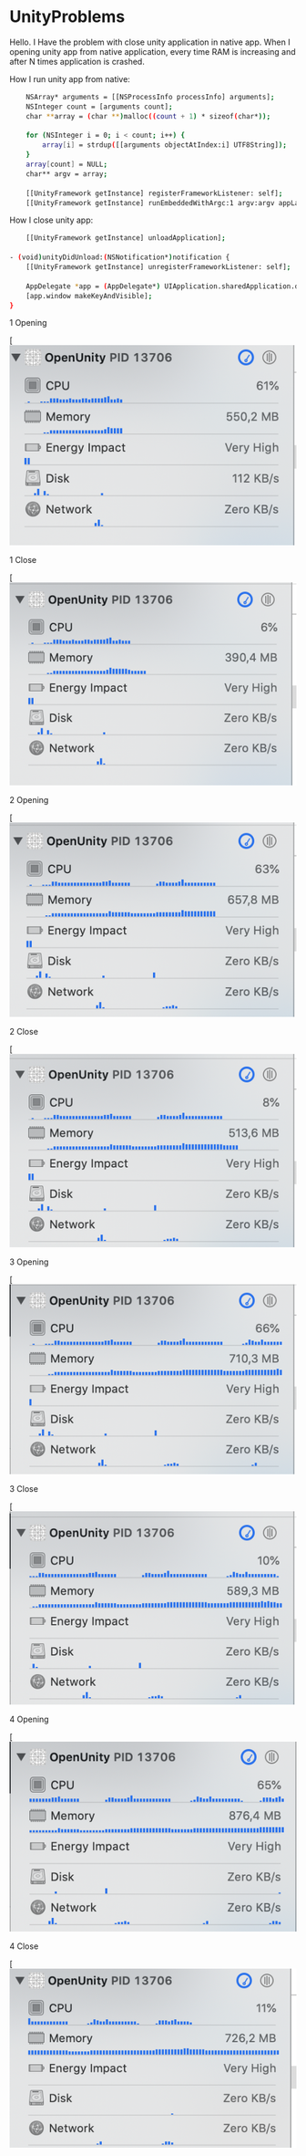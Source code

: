 # UnityProblems

Hello. I Have the problem with close unity application in native app.
When I opening unity app from native application, every time RAM is increasing and after N times application is crashed.

How I run unity app from native:

```sh
    NSArray* arguments = [[NSProcessInfo processInfo] arguments];
    NSInteger count = [arguments count];
    char **array = (char **)malloc((count + 1) * sizeof(char*));
    
    for (NSInteger i = 0; i < count; i++) {
        array[i] = strdup([[arguments objectAtIndex:i] UTF8String]);
    }
    array[count] = NULL;
    char** argv = array;
    
    [[UnityFramework getInstance] registerFrameworkListener: self];
    [[UnityFramework getInstance] runEmbeddedWithArgc:1 argv:argv appLaunchOpts:@{}];
```

How I close unity app:

```sh
    [[UnityFramework getInstance] unloadApplication];

- (void)unityDidUnload:(NSNotification*)notification {
    [[UnityFramework getInstance] unregisterFrameworkListener: self];

    AppDelegate *app = (AppDelegate*) UIApplication.sharedApplication.delegate;
    [app.window makeKeyAndVisible];
}
```

1 Opening

[![N|Solid](https://github.com/DenisDemyanko/UnityProblems/blob/master/1.png)

1 Close

[![N|Solid](https://github.com/DenisDemyanko/UnityProblems/blob/master/2.png)

2 Opening

[![N|Solid](https://github.com/DenisDemyanko/UnityProblems/blob/master/3.png)

2 Close

[![N|Solid](https://github.com/DenisDemyanko/UnityProblems/blob/master/4.png)

3 Opening

[![N|Solid](https://github.com/DenisDemyanko/UnityProblems/blob/master/5.png)

3 Close

[![N|Solid](https://github.com/DenisDemyanko/UnityProblems/blob/master/6.png)

4 Opening

[![N|Solid](https://github.com/DenisDemyanko/UnityProblems/blob/master/7.png)

4 Close

[![N|Solid](https://github.com/DenisDemyanko/UnityProblems/blob/master/8.png)
